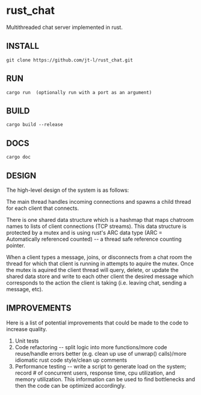 rust_chat
=


Multithreaded chat server implemented in rust.


## INSTALL

```
git clone https://github.com/jt-l/rust_chat.git
```

## RUN

```
cargo run  (optionally run with a port as an argument)
```

## BUILD

```
cargo build --release
```

## DOCS

```
cargo doc
```

## DESIGN 

The high-level design of the system is as follows: 

The main thread handles incoming connections and spawns a child thread for each client that connects.

There is one shared data structure which is a hashmap that maps chatroom names to lists of client connections (TCP streams). This data structure is protected by a mutex and is using rust's ARC data type (ARC = Automatically referenced counted) -- a thread safe reference counting pointer. 

When a client types a message, joins, or disconnects from a chat room the thread for which that client is running in attempts to aquire the mutex. Once the mutex
is aquired the client thread will query, delete, or update the shared data store and write to each other client the desired message which corresponds to the action the client is taking (i.e. leaving chat, sending a message, etc). 

## IMPROVEMENTS

Here is a list of potential improvements that could be made to the code to increase quality. 

1. Unit tests
2. Code refactoring -- split logic into more functions/more code reuse/handle errors better (e.g. clean up use of unwrap() calls)/more idiomatic rust code style/clean up comments
3. Performance testing -- write a script to generate load on the system; record # of concurrent users, response time, cpu utilization, and memory utilization. This information
can be used to find bottlenecks and then the code can be optimized accordingly.
